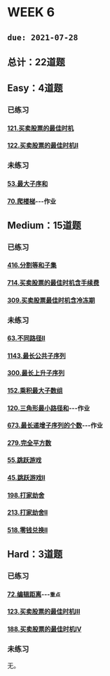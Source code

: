 # WEEK 6
## `due: 2021-07-28`
## 总计：22道题
## Easy：4道题
### 已练习
#### [121.买卖股票的最佳时机](https://leetcode-cn.com/problems/best-time-to-buy-and-sell-stock/)
#### [122.买卖股票的最佳时机Ⅱ](https://leetcode-cn.com/problems/best-time-to-buy-and-sell-stock-ii/)

### 未练习
#### [53.最大子序和](https://leetcode-cn.com/problems/maximum-subarray/)
#### [70.爬楼梯](https://leetcode-cn.com/problems/climbing-stairs/description/)---作业


## Medium：15道题
### 已练习
#### [416.分割等和子集](https://leetcode-cn.com/problems/partition-equal-subset-sum/)
#### [714.买卖股票的最佳时机含手续费](https://leetcode-cn.com/problems/best-time-to-buy-and-sell-stock-with-transaction-fee/)
#### [309.买卖股票最佳时机含冷冻期](https://leetcode-cn.com/problems/best-time-to-buy-and-sell-stock-with-cooldown/)

### 未练习
#### [63.不同路径Ⅱ](https://leetcode-cn.com/problems/unique-paths-ii/)
#### [1143.最长公共子序列](https://leetcode-cn.com/problems/longest-common-subsequence/)
#### [300.最长上升子序列](https://leetcode-cn.com/problems/longest-increasing-subsequence/)
#### [152.乘积最大子数组](https://leetcode-cn.com/problems/maximum-product-subarray/)
#### [120.三角形最小路径和](https://leetcode-cn.com/problems/triangle/description/)---作业
#### [673.最长递增子序列的个数](https://leetcode-cn.com/problems/number-of-longest-increasing-subsequence/)---作业
#### [279.完全平方数](https://leetcode-cn.com/problems/perfect-squares/)
#### [55.跳跃游戏](https://leetcode-cn.com/problems/jump-game/)
#### [45.跳跃游戏Ⅱ](https://leetcode-cn.com/problems/jump-game-ii/)
#### [198.打家劫舍](https://leetcode-cn.com/problems/house-robber/)
#### [213.打家劫舍Ⅱ](https://leetcode-cn.com/problems/house-robber-ii/)
#### [518.零钱兑换Ⅱ](https://leetcode-cn.com/problems/coin-change-2/)


## Hard：3道题
### 已练习
#### [72.编辑距离](https://leetcode-cn.com/problems/edit-distance/)---`重点`
#### [123.买卖股票的最佳时机Ⅲ](https://leetcode-cn.com/problems/best-time-to-buy-and-sell-stock-iii/)
#### [188.买卖股票的最佳时机Ⅳ](https://leetcode-cn.com/problems/best-time-to-buy-and-sell-stock-iv/)

### 未练习
无。
